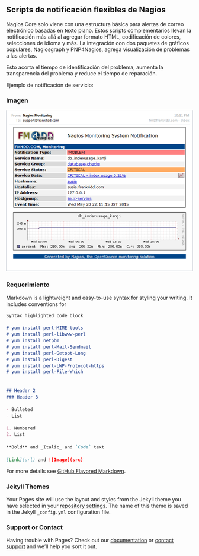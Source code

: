 ## Scripts de notificación flexibles de Nagios


Nagios Core solo viene con una estructura básica para alertas de correo electrónico basadas en texto plano. Estos scripts complementarios llevan la notificación más allá al agregar formato HTML, codificación de colores, selecciones de idioma y más. La integración con dos paquetes de gráficos populares, Nagiosgraph y PNP4Nagios, agrega visualización de problemas a las alertas.

Esto acorta el tiempo de identificación del problema, aumenta la transparencia del problema y reduce el tiempo de reparación.

Ejemplo de notificación de servicio:

### Imagen

![Ejemplo](/images/ejemplo.png)

### Requerimiento

Markdown is a lightweight and easy-to-use syntax for styling your writing. It includes conventions for

```markdown
Syntax highlighted code block

# yum install perl-MIME-tools
# yum install perl-libwww-perl
# yum install netpbm
# yum install perl-Mail-Sendmail
# yum install perl-Getopt-Long
# yum install perl-Digest
# yum install perl-LWP-Protocol-https
# yum install perl-File-Which


## Header 2
### Header 3

- Bulleted
- List

1. Numbered
2. List

**Bold** and _Italic_ and `Code` text

[Link](url) and ![Image](src)
```



For more details see [GitHub Flavored Markdown](https://guides.github.com/features/mastering-markdown/).

### Jekyll Themes

Your Pages site will use the layout and styles from the Jekyll theme you have selected in your [repository settings](https://github.com/sistemmsn/nagios-notification/settings). The name of this theme is saved in the Jekyll `_config.yml` configuration file.

### Support or Contact



Having trouble with Pages? Check out our [documentation](nagios.fm4dd.com) or [contact support](https://github.com/contact) and we’ll help you sort it out.

